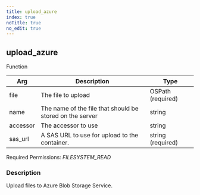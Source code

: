 ```yaml
---
title: upload_azure
index: true
noTitle: true
no_edit: true
---
```




<div class="vql_item"></div>


## upload_azure
<span class='vql_type pull-right page-header'>Function</span>



<div class="vqlargs"></div>

Arg | Description | Type
----|-------------|-----
file|The file to upload|OSPath (required)
name|The name of the file that should be stored on the server|string
accessor|The accessor to use|string
sas_url|A SAS URL to use for upload to the container.|string (required)

Required Permissions: 
<i class="linkcolour label pull-right label-success">FILESYSTEM_READ</i>

### Description

Upload files to Azure Blob Storage Service.

